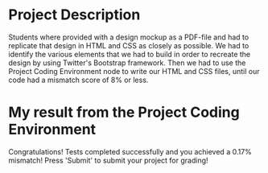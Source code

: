 # Project Description

Students where provided with a design mockup as a PDF-file and had to replicate that design 
in HTML and CSS as closely as possible.
We had to identify the various elements that we had to build in order to recreate the design by using
Twitter's Bootstrap framework.
Then we had to use the Project Coding Environment node to write our HTML and CSS files, until our code had a mismatch score of 8% or less.

# My result from the Project Coding Environment

Congratulations! Tests completed successfully and you achieved a 0.17% mismatch! Press 'Submit' to submit your project for grading!



